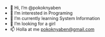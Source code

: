 - 👋 Hi, I’m @pokoknyaben
- 👀 I’m interested in Programing
- 🌱 I’m currently learning System Information
- 💞️ I’m looking for a girl
- 📫 Holla at me pokoknyaben@gmail.com

<!---
pokoknyaben/pokoknyaben is a ✨ special ✨ repository because its `README.md` (this file) appears on your GitHub profile.
You can click the Preview link to take a look at your changes.
--->
